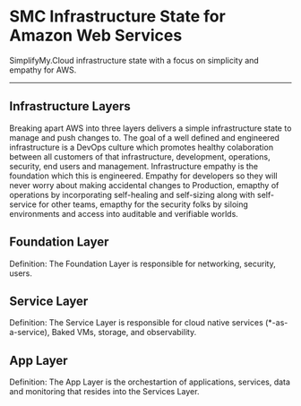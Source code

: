 # SMC Infrastructure State for Amazon Web Services

SimplifyMy.Cloud infrastructure state with a focus on simplicity and empathy for AWS.

---

## Infrastructure Layers

Breaking apart AWS into three layers delivers a simple infrastructure state to manage and push changes to.  The goal of a well defined and engineered infrastructure is a DevOps culture which promotes healthy colaboration between all customers of that infrastructure, development, operations, security, end users and management.  Infrastructure empathy is the foundation which this is engineered.  Empathy for developers so they will never worry about making accidental changes to Production, emapthy of operations by incorporating self-healing and self-sizing along with self-service for other teams, emapthy for the security folks by siloing environments and access into auditable and verifiable worlds.



## Foundation Layer

Definition: The Foundation Layer is responsible for networking, security, users.



## Service Layer

Definition: The Service Layer is responsible for cloud native services (*-as-a-service), Baked VMs, storage, and observability.



## App Layer

Definition: The App Layer is the orchestartion of applications, services, data and monitoring that resides into the Services Layer.

